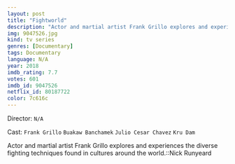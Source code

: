 ```yaml
---
layout: post
title: "Fightworld"
description: "Actor and martial artist Frank Grillo explores and experiences the diverse fighting techniques found in cultures around the world.::Nick Runyeard.."
img: 9047526.jpg
kind: tv series
genres: [Documentary]
tags: Documentary 
language: N/A
year: 2018
imdb_rating: 7.7
votes: 601
imdb_id: 9047526
netflix_id: 80187722
color: 7c616c
---
```

Director: `N/A`  

Cast: `Frank Grillo` `Buakaw Banchamek` `Julio Cesar Chavez` `Kru Dam` 

Actor and martial artist Frank Grillo explores and experiences the diverse fighting techniques found in cultures around the world.::Nick Runyeard